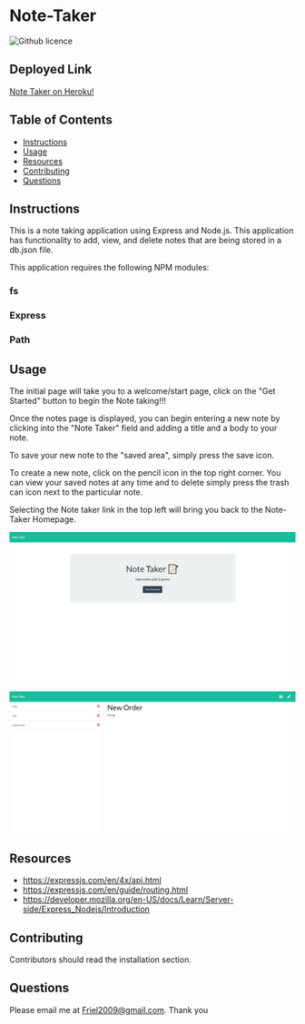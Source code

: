 # Note-Taker

![Github licence](http://img.shields.io/badge/license-MIT-blue.svg)

## Deployed Link
[Note Taker on Heroku!](https://safe-falls-60671.herokuapp.com//)

## Table of Contents
* [Instructions](#instructions)
* [Usage](#usage)
* [Resources](#resources)
* [Contributing](#contributing)
* [Questions](#questions)

## Instructions

This is a note taking application using Express and Node.js. This application has functionality to add, view, and delete notes that are being stored in a db.json file.

This application requires the following NPM modules:

### fs
### Express
### Path

## Usage

The initial page will take you to a welcome/start page, click on the "Get Started" button to begin the Note taking!!!

Once the notes page is displayed, you can begin entering a new note by clicking into the "Note Taker" field and adding a title and a body to your note. 

To save your new note to the "saved area", simply press the save icon. 

To create a new note, click on the pencil icon in the top right corner. You can view your saved notes at any time and to delete simply press the trash can icon next to the particular note.  

Selecting the Note taker link in the top left will bring you back to the Note-Taker Homepage.

![Note Taker Start Screen](public/assets/images/Notetaker1.png)


![Note Taker app](public/assets/images/Notetaker2.png)

## Resources

- https://expressjs.com/en/4x/api.html
- https://expressjs.com/en/guide/routing.html
- https://developer.mozilla.org/en-US/docs/Learn/Server-side/Express_Nodejs/Introduction

## Contributing 
Contributors should read the installation section. 

## Questions
Please email me at Friel2009@gmail.com.  Thank you